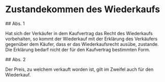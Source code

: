 # Zustandekommen des Wiederkaufs



\#\# Abs. 1

 Hat sich der Verkäufer in dem Kaufvertrag das Recht des Wiederkaufs vorbehalten, so kommt der Wiederkauf mit der Erklärung des Verkäufers gegenüber dem Käufer, dass er das Wiederkaufsrecht ausübe, zustande. Die Erklärung bedarf nicht der für den Kaufvertrag bestimmten Form.

\#\# Abs. 2

 Der Preis, zu welchem verkauft worden ist, gilt im Zweifel auch für den Wiederkauf. 

